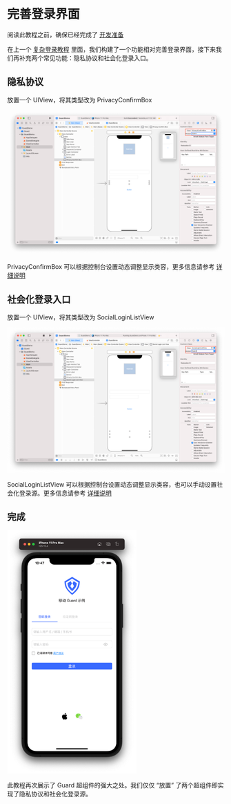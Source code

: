 # 完善登录界面

<LastUpdated/>

阅读此教程之前，确保已经完成了 [开发准备](/reference-new/mobile-and-client-applications/sdk-for-ios/develop)

在上一个 [复杂登录教程](./advanced-login.md) 里面，我们构建了一个功能相对完善登录界面，接下来我们再补充两个常见功能：隐私协议和社会化登录入口。

## 隐私协议

放置一个 UIView，将其类型改为 PrivacyConfirmBox

![](./images/privacy.png)

PrivacyConfirmBox 可以根据控制台设置动态调整显示类容，更多信息请参考 [详细说明](./../basic/privacy-confirm-box.md)

## 社会化登录入口

放置一个 UIView，将其类型改为 SocialLoginListView

![](./images/social.png)

SocialLoginListView 可以根据控制台设置动态调整显示类容，也可以手动设置社会化登录源。更多信息请参考 [详细说明](./../social/social-login-listview.md)

## 完成

<img src="./images/refined_login.png" alt="drawing" width="300"/>

此教程再次展示了 Guard 超组件的强大之处。我们仅仅 “放置” 了两个超组件即实现了隐私协议和社会化登录源。